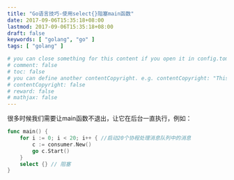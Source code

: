 ```yaml
---
title: "Go语言技巧-使用select{}阻塞main函数"
date: 2017-09-06T15:35:18+08:00
lastmod: 2017-09-06T15:35:18+08:00
draft: false
keywords: [ "golang", "go" ]
tags: [ "golang" ]

# you can close something for this content if you open it in config.toml.
# comment: false
# toc: false
# you can define another contentCopyright. e.g. contentCopyright: "This is an another copyright."
# contentCopyright: false
# reward: false
# mathjax: false
---
```


很多时候我们需要让main函数不退出，让它在后台一直执行，例如：
``` go
func main() {
	for i := 0; i < 20; i++ { //启动20个协程处理消息队列中的消息
		c := consumer.New()
		go c.Start()
	}
	select {} // 阻塞
}
```


